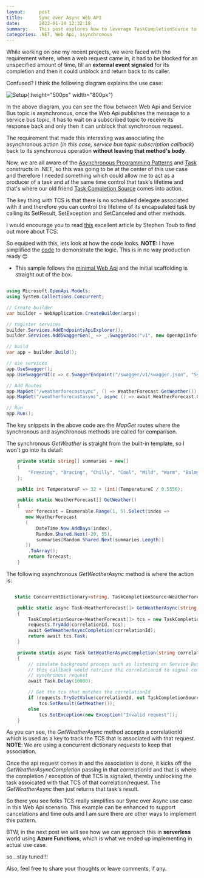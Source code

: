 ```yaml
---
layout:     post
title:      Sync over Async Web API
date:       2022-01-14 12:32:18
summary:    This post explores how to leverage TaskCompletionSource to control the lifetime of a Web API request.
categories: .NET, Web Api, asynchronous 
---
```


While working on one my recent projects, we were faced with the requirement where, when a web request came in, it had to be blocked for an unspecified amount of time, till an **external event signaled** for its completion and then it could unblock and return back to its caller. 


Confused? I think the following diagram explains the use case:


![Setup]({{site.url}}/images/sync-over-async-1.png){:height="500px" width="800px"}

In the above diagram, you can see the flow between Web Api and Service Bus topic is asynchronous, once the Web Api publishes the message to a service bus topic, it has to wait on a subscribed topic to receive its response back and only then it can unblock that synchronous request.  


The requirement that made this interesting was associating the asynchronous action (*in this case, service bus topic subscription callback*) back to its synchronous operation **without leaving that method's body**.


Now, we are all aware of the [Asynchronous Programming Patterns](https://docs.microsoft.com/en-us/dotnet/standard/asynchronous-programming-patterns/) and [Task](https://docs.microsoft.com/en-us/dotnet/api/system.threading.tasks.task?view=net-6.0) constructs in .NET, so this was going to be at the center of this use case and therefore I needed something which could allow me to act as a producer of a task and at the same time control that task's lifetime and that's where our old friend [Task Completion Source](https://docs.microsoft.com/en-us/dotnet/api/system.threading.tasks.taskcompletionsource?view=net-6.0) comes into action.


The key thing with TCS is that there is no scheduled delegate associated with it and therefore you can control the lifetime of its encapsulated task by calling its SetResult, SetException and SetCanceled and other methods. 


I would encourage you to read [this](https://devblogs.microsoft.com/pfxteam/the-nature-of-taskcompletionsourcetresult/) excellent article by Stephen Toub to find out more about TCS. 


So equiped with this, lets look at how the code looks. **NOTE:** I have simplified the [code](https://github.com/AdiThakker/SyncOverAsync) to demonstrate the logic. This is in no way production ready 😊


- This sample follows the [minimal Web Api](https://docs.microsoft.com/en-us/aspnet/core/fundamentals/minimal-apis?view=aspnetcore-6.0) and the initial scaffolding is straight out of the box. 

~~~csharp

using Microsoft.OpenApi.Models;
using System.Collections.Concurrent;

// Create builder
var builder = WebApplication.CreateBuilder(args);

// register services
builder.Services.AddEndpointsApiExplorer();
builder.Services.AddSwaggerGen(_ => _.SwaggerDoc("v1", new OpenApiInfo { Title = "Sync Over Async API", Description = "Example showing use of TCS to control task completion", Version = "v1" }));

// build
var app = builder.Build();

// use services
app.UseSwagger();
app.UseSwaggerUI(c => c.SwaggerEndpoint("/swagger/v1/swagger.json", "Sync Over Async API V1"));

// Add Routes
app.MapGet("/weatherforecastsync", () => WeatherForecast.GetWeather());
app.MapGet("/weatherforecastasync", async () => await WeatherForecast.GetWeatherAsync(Random.Shared.Next(int.MaxValue).ToString()));

// Run
app.Run();

~~~

The key snippets in the above code are the *MapGet* routes where the synchronous and asynchronous methods are called for comparison.

The synchronous *GetWeather* is straight from the built-in template, so I won't go into its detail:

~~~csharp
    private static string[] summaries = new[]
    {
        "Freezing", "Bracing", "Chilly", "Cool", "Mild", "Warm", "Balmy", "Hot", "Sweltering", "Scorching"
    };

    public int TemperatureF => 32 + (int)(TemperatureC / 0.5556);

    public static WeatherForecast[] GetWeather()
    {
       var forecast = Enumerable.Range(1, 5).Select(index =>
       new WeatherForecast
       (
           DateTime.Now.AddDays(index),
           Random.Shared.Next(-20, 55),
           summaries[Random.Shared.Next(summaries.Length)]
       ))
        .ToArray();
        return forecast;
    }
~~~

The following asynchronous *GetWeatherAsync* method is where the action is:

~~~csharp

   static ConcurrentDictionary<string, TaskCompletionSource<WeatherForecast[]>> requests = new ConcurrentDictionary<string, TaskCompletionSource<WeatherForecast[]>>();

    public static async Task<WeatherForecast[]> GetWeatherAsync(string correlationId)
    {
        TaskCompletionSource<WeatherForecast[]> tcs = new TaskCompletionSource<WeatherForecast[]>(correlationId);
        requests.TryAdd(correlationId, tcs);
        await GetWeatherAsyncCompletion(correlationId);
        return await tcs.Task;
    }

    private static async Task GetWeatherAsyncCompletion(string correlationId)
    {
        // simulate background process such as listening on Service Bus topic / external call back, etc.
        // this callback would retrieve the correlationid to signal completion of asynchronous task associated to the 
        // synchronous request
        await Task.Delay(10000);

        // Get the tcs that matches the correlationId
        if (requests.TryGetValue(correlationId, out TaskCompletionSource<WeatherForecast[]> tcs))
            tcs.SetResult(GetWeather());
        else
            tcs.SetException(new Exception("Invalid request"));
    }

~~~

As you can see, the *GetWeatherAsync* method accepts a correlationId which is used as a key to track the TCS that is associated with that request. **NOTE**: We are using a concurrent dictionary *requests* to keep that association.

Once the api request comes in and the association is done, it kicks off the *GetWeatherAsyncCompletion* passing in that correlationId and that is where the completion / exception of that TCS is signaled, thereby unblocking the task assoicated with that TCS of that correlation/request. The *GetWeatherAsync* then just returns that task's result. 

So there you see folks TCS really simplifies our Sync over Async use case in this Web Api scenario. This example can be enhanced to support cancelations and  time outs and I am sure there are other ways to implement this pattern. 

BTW, in the next post we will see how we can approach this in **serverless** world using **Azure Functions**, which is what we ended up implementing in actual use case.

so...stay tuned!!!

Also, feel free to share your thoughts or leave comments, if any.



